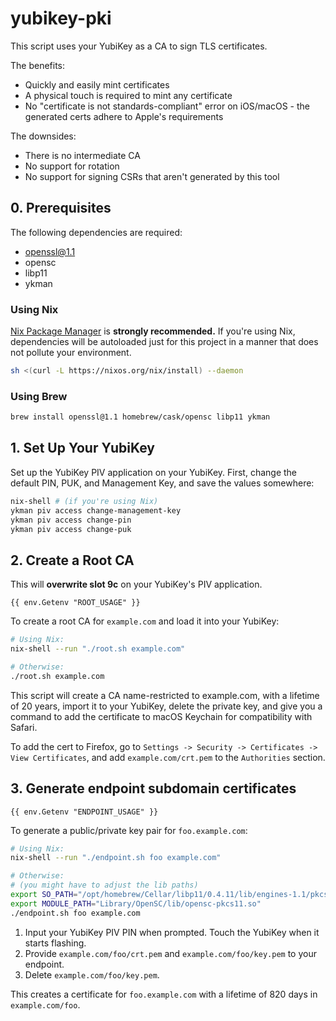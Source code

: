 # yubikey-pki

This script uses your YubiKey as a CA to sign TLS certificates.

The benefits:

- Quickly and easily mint certificates
- A physical touch is required to mint any certificate
- No "certificate is not standards-compliant" error on iOS/macOS - the
generated certs adhere to Apple's requirements

The downsides:

- There is no intermediate CA
- No support for rotation
- No support for signing CSRs that aren't generated by this tool

## 0. Prerequisites

The following dependencies are required:

- openssl@1.1
- opensc
- libp11
- ykman

### Using Nix

[Nix Package Manager](https://nixos.org/download.html) is **strongly
recommended.** If you're using Nix, dependencies will be autoloaded
just for this project in a manner that does not pollute your environment.

```bash
sh <(curl -L https://nixos.org/nix/install) --daemon
```

### Using Brew

```bash
brew install openssl@1.1 homebrew/cask/opensc libp11 ykman
```

## 1. Set Up Your YubiKey

Set up the YubiKey PIV application on your YubiKey.
First, change the default PIN, PUK, and Management Key, and save the values somewhere:

```bash
nix-shell # (if you're using Nix)
ykman piv access change-management-key
ykman piv access change-pin
ykman piv access change-puk
```

## 2. Create a Root CA

This will **overwrite slot 9c** on your YubiKey's PIV application.

```
{{ env.Getenv "ROOT_USAGE" }}
```

To create a root CA for `example.com` and load it into your YubiKey:

```bash
# Using Nix:
nix-shell --run "./root.sh example.com"

# Otherwise:
./root.sh example.com
```

This script will create a CA name-restricted to example.com, with a
lifetime of 20 years, import it to your YubiKey, delete the private key,
and give you a command to add the certificate to macOS Keychain for
compatibility with Safari.

To add the cert to Firefox, go to `Settings -> Security -> Certificates -> View Certificates`,
and add `example.com/crt.pem` to the `Authorities` section.

## 3. Generate endpoint subdomain certificates

```
{{ env.Getenv "ENDPOINT_USAGE" }}
```

To generate a public/private key pair for `foo.example.com`:

```bash
# Using Nix:
nix-shell --run "./endpoint.sh foo example.com"

# Otherwise:
# (you might have to adjust the lib paths)
export SO_PATH="/opt/homebrew/Cellar/libp11/0.4.11/lib/engines-1.1/pkcs11.dylib"
export MODULE_PATH="Library/OpenSC/lib/opensc-pkcs11.so"
./endpoint.sh foo example.com
```

1. Input your YubiKey PIV PIN when prompted. Touch the YubiKey when it starts flashing.
2. Provide `example.com/foo/crt.pem` and `example.com/foo/key.pem` to your endpoint.
3. Delete `example.com/foo/key.pem`.

This creates a certificate for `foo.example.com` with a lifetime of 820 days in `example.com/foo`.

